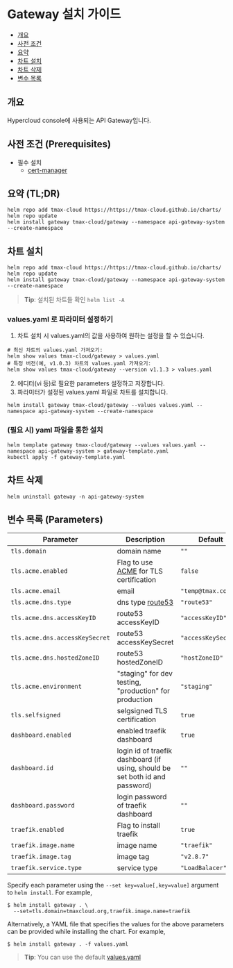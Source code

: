 <!--- app-name: Gateway -->

# Gateway 설치 가이드
- [개요](#개요)
- [사전 조건](#사전-조건-(Prerequisites))
- [요약](#요약-(TL;DR))
- [차트 설치](#차트-설치)
- [차트 삭제](#차트-삭제)
- [변수 목록](#변수-목록-(Parameters))

## 개요
Hypercloud console에 사용되는 API Gateway입니다. 

## 사전 조건 (Prerequisites)
- 필수 설치
    - [cert-manager](https://github.com/tmax-cloud/charts/tree/main/charts/cert-manager)

## 요약 (TL;DR)
```shell
helm repo add tmax-cloud https://https://tmax-cloud.github.io/charts/
helm repo update
helm install gateway tmax-cloud/gateway --namespace api-gateway-system --create-namespace
```

## 차트 설치
```shell
helm repo add tmax-cloud https://https://tmax-cloud.github.io/charts/
helm repo update
helm install gateway tmax-cloud/gateway --namespace api-gateway-system --create-namespace
```
> **Tip**: 설치된 차트들 확인 `helm list -A`
### values.yaml 로 파라미터 설정하기
1. 차트 설치 시 values.yaml의 값을 사용하여 원하는 설정을 할 수 있습니다.
```shell
# 최신 차트의 values.yaml 가져오기: 
helm show values tmax-cloud/gateway > values.yaml
# 특정 버전(예, v1.0.3) 차트의 values.yaml 가져오기: 
helm show values tmax-cloud/gateway --version v1.1.3 > values.yaml
```
2. 에디터(vi 등)로 필요한 parameters 설정하고 저장합니다.
3. 파라미터가 설정된 values.yaml 파일로 차트를 설치합니다.
```shell
helm install gateway tmax-cloud/gateway --values values.yaml --namespace api-gateway-system --create-namespace
```

### (필요 시) yaml 파일을 통한 설치
```shell
helm template gateway tmax-cloud/gateway --values values.yaml --namespace api-gateway-system > gateway-template.yaml
kubectl apply -f gateway-template.yaml
```

## 차트 삭제
```shell
helm uninstall gateway -n api-gateway-system
```

## 변수 목록 (Parameters)

| Parameter                      | Description                                                                                | Default             |
|--------------------------------|--------------------------------------------------------------------------------------------|---------------------|
| `tls.domain`                   | domain name                                                                                | `""`                |
| `tls.acme.enabled`             | Flag to use [ACME](https://cert-manager.io/docs/configuration/acme/) for TLS certification | `false`             |
| `tls.acme.email`               | email                                                                                      | `"temp@tmax.co.kr"` |
| `tls.acme.dns.type`            | dns type [route53](https://cert-manager.io/docs/configuration/acme/dns01/route53/)         | `"route53"`         |
| `tls.acme.dns.accessKeyID`     | route53 accessKeyID                                                                        | `"accessKeyID"`     |
| `tls.acme.dns.accessKeySecret` | route53 accessKeySecret                                                                    | `"accessKeySecret"` |
| `tls.acme.dns.hostedZoneID`    | route53 hostedZoneID                                                                       | `"hostZoneID"`      |
| `tls.acme.environment`         | "staging" for dev testing, "production" for production                                     | `"staging"`         | 
| `tls.selfsigned`               | selgsigned TLS certification                                                               | `true`              |
| `dashboard.enabled`            | enabled traefik dashboard                                                                  | `true`              |
| `dashboard.id`                 | login id of traefik dashboard (if using, should be set both id and password)               | `""`                |
| `dashboard.password`           | login password of traefik dashboard                                                        | `""`                |
| `traefik.enabled`              | Flag to install traefik                                                                    | `true`              |
| `traefik.image.name`           | image name                                                                                 | `"traefik"`         |
| `traefik.image.tag`            | image tag                                                                                  | `"v2.8.7"`          |
| `traefik.service.type`         | service type                                                                               | `"LoadBalacer"`     |                                |

Specify each parameter using the `--set key=value[,key=value]` argument to `helm install`. For example,

```console
$ helm install gateway . \
  --set=tls.domain=tmaxcloud.org,traefik.image.name=traefik
```

Alternatively, a YAML file that specifies the values for the above parameters can be provided while installing the chart. For example,

```console
$ helm install gateway . -f values.yaml
```

> **Tip**: You can use the default [values.yaml](values.yaml)
